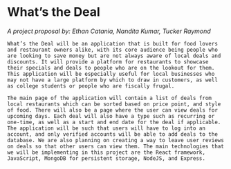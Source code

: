 # What’s the Deal
*A project proposal by: Ethan Catania, Nandita Kumar, Tucker Raymond*


	What’s the Deal will be an application that is built for food lovers and restaurant owners alike, with its core audience being people who are looking to save money but are not always aware of local deals and discounts. It will provide a platform for restaurants to showcase their specials and deals to people who are on the lookout for them. This application will be especially useful for local businesses who may not have a large platform by which to draw in customers, as well as college students or people who are fiscally frugal.
    
	The main page of the application will contain a list of deals from local restaurants which can be sorted based on price point, and style of food. There will also be a page where the user can view deals for upcoming days. Each deal will also have a type such as recurring or one-time, as well as a start and end date for the deal if applicable. The application will be such that users will have to log into an account, and only verified accounts will be able to add deals to the database. We are also planning on creating a way to leave user reviews on deals so that other users can view them. The main technologies that we will be implementing in this project are the React framework, JavaScript, MongoDB for persistent storage, NodeJS, and Express.
